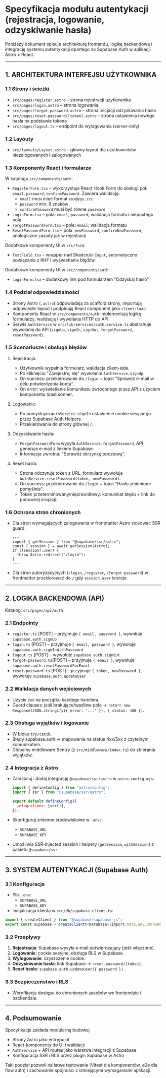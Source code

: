 # Specyfikacja modułu autentykacji (rejestracja, logowanie, odzyskiwanie hasła)

Poniższy dokument opisuje architekturę frontendu, logikę backendową i integrację systemu autentykacji opartego na Supabase Auth w aplikacji Astro + React.

---

## 1. ARCHITEKTURA INTERFEJSU UŻYTKOWNIKA

### 1.1 Strony i ścieżki

- `src/pages/register.astro` – strona rejestracji użytkownika
- `src/pages/login.astro` – strona logowania
- `src/pages/forgot-password.astro` – strona inicjacji odzyskiwania hasła
- `src/pages/reset-password/[token].astro` – strona ustawienia nowego hasła na podstawie tokena
- `src/pages/logout.ts` – endpoint do wylogowania (server-only)

### 1.2 Layouty

- `src/layouts/Layout.astro` – główny layout dla użytkowników niezalogowanych i zalogowanych

### 1.3 Komponenty React i formularze

W katalogu `src/components/auth`:

- `RegisterForm.tsx` – wykorzystuje React Hook Form do obsługi pól: `email`, `password`, `confirmPassword`. Zawiera walidację:
  - `email` musi mieć format `xxx@yyy.zzz`
  - `password` min. 8 znaków
  - `confirmPassword` musi być równe `password`
- `LoginForm.tsx` – pola: `email`, `password`; walidacja formatu i niepustego pola
- `ForgotPasswordForm.tsx` – pole: `email`; walidacja formatu
- `ResetPasswordForm.tsx` – pola: `newPassword`, `confirmNewPassword`; analogiczne zasady jak w rejestracji

Dodatkowe komponenty UI w `src/form`:

- `TextField.tsx` – wrapper nad Shadcn/ui `Input`, automatyczne powiązanie z RHF i wyświetlanie błędów

Dodatkowe komponenty UI w `src/components/auth`:

- `LoginForm.tsx` – dodatkowy link pod formularzem "Odzyskaj hasło"

### 1.4 Podział odpowiedzialności

- Strony Astro (`.astro`) odpowiadają za scaffold strony, importują odpowiedni layout i podpinają React component jako `client:load`.
- Komponenty React w `src/components/auth` implementują logikę formularzy, walidację i wywołania HTTP do API.
- Serwis `AuthService` w `src/lib/services/auth.service.ts` abstrahuje wywołania do API (`signUp`, `signIn`, `signOut`, `forgotPassword`, `resetPassword`).

### 1.5 Scenariusze i obsługa błędów

1. Rejestracja:

   - Użytkownik wypełnia formularz, walidacja client-side.
   - Po kliknięciu "Zarejestruj się" wywołanie `AuthService.signUp`.
   - On success: przekierowanie do `/login` + toast "Sprawdź e-mail w celu potwierdzenia konta".
   - On error: wyświetlenie komunikatu zwróconego przez API z użyciem komponentu toast sonner.

2. Logowanie:

   - Po pomyślnym `AuthService.signIn` ustawienie cookie sesyjnego przez Supabase Auth Helpers.
   - Przekierowanie do strony głównej `/`.

3. Odzyskiwanie hasła:

   - `ForgotPasswordForm` wysyła `AuthService.forgotPassword`, API generuje e-mail z linkiem Supabase.
   - Informacja zwrotna: "Sprawdź skrzynkę pocztową".

4. Reset hasła:
   - Strona odczytuje token z URL, formularz wywołuje `AuthService.resetPassword(token, newPassword)`.
   - On success: przekierowanie do `/login` + toast "Hasło zmienione pomyślnie".
   - Token przeterminowany/nieprawidłowy: komunikat błędu + link do ponownej inicjacji.

### 1.6 Ochrona stron chronionych

- Dla stron wymagających zalogowania w frontmatter Astro stosować SSR guard:
  ```astro
  ---
  import { getSession } from "@supabase/ssr/astro";
  const { session } = await getSession(Astro);
  if (!session?.user) {
    throw Astro.redirect("/login");
  }
  ---
  ```
- Dla stron autoryzacyjnych (`/login`, `/register`, `/forgot-password`) w frontmatter przekierować do `/` gdy `session.user` istnieje.

---

## 2. LOGIKA BACKENDOWA (API)

Katalog: `src/pages/api/auth`

### 2.1 Endpointy

- `register.ts` [POST] – przyjmuje `{ email, password }`, wywołuje `supabase.auth.signUp`
- `login.ts` [POST] – przyjmuje `{ email, password }`, wywołuje `supabase.auth.signInWithPassword`
- `logout.ts` [POST] – wywołuje `supabase.auth.signOut`
- `forgot-password.ts`[POST] – przyjmuje `{ email }`, wywołuje `supabase.auth.resetPasswordForEmail`
- `reset-password.ts` [POST] – przyjmuje `{ token, newPassword }`, wywołuje `supabase.auth.updateUser`

### 2.2 Walidacja danych wejściowych

- Użycie `zod` na początku każdego handlera.
- Guard clauses: jeśli brakujące/wadliwe pola → `return new Response(JSON.stringify({ error: '...' }), { status: 400 })`.

### 2.3 Obsługa wyjątków i logowanie

- W bloku `try/catch`.
- Błędy supabase.auth → mapowanie na status 4xx/5xx z czytelnym komunikatem.
- Globalny middleware Sentry (z `src/middleware/index.ts`) do zbierania wyjątków.

### 2.4 Integracja z Astro

- Zainstaluj i dodaj integrację `@supabase/ssr/astro` w `astro.config.mjs`:

  ```js
  import { defineConfig } from "astro/config";
  import { ssr } from "@supabase/ssr/astro";

  export default defineConfig({
    integrations: [ssr()],
  });
  ```

- Skonfiguruj zmienne środowiskowe w `.env`:
  - `SUPABASE_URL`
  - `SUPABASE_KEY`
- Umożliwia SSR-injected session i helpery (`getSession`, `withSession`) z pakietu `@supabase/ssr`

---

## 3. SYSTEM AUTENTYKACJI (Supabase Auth)

### 3.1 Konfiguracja

- Plik `.env`:
  - `SUPABASE_URL`
  - `SUPABASE_KEY`
- Inicjalizacja klienta w `src/db/supabase.client.ts`:

```ts
import { createClient } from "@supabase/supabase-js";
export const supabase = createClientt<Database>(import.meta.env.SUPABASE_URL, import.meta.env.SUPABASE_ANON_KEY);
```

### 3.2 Przepływy

1. **Rejestracja**: Supabase wysyła e-mail potwierdzający (jeśli włączone).
2. **Logowanie**: cookie sesyjne, obsługa RLS w Supabase.
3. **Wylogowanie**: czyszczenie cookie.
4. **Odzyskiwanie hasła**: link Supabase → `reset-password/[token]`.
5. **Reset hasła**: `supabase.auth.updateUser({ password })`.

### 3.3 Bezpieczeństwo i RLS

- Weryfikacja dostępu do chronionych zasobów we frontendzie i backendzie.

---

## 4. Podsumowanie

Specyfikacja zakłada modularną budowę:

- Strony Astro jako entrypoint
- React-komponenty do UI i walidacji
- `AuthService` + API routes jako warstwa integracji z Supabase
- Konfiguracja SSR i RLS przez plugin Supabase w Astro

Taki podział pozwoli na łatwe testowanie (Vitest dla komponentów, e2e dla flow auth) i zachowanie spójności z istniejącymi wymaganiami aplikacji.
